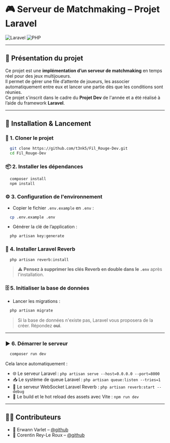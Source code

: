 # 🎮 Serveur de Matchmaking – Projet Laravel

![Laravel](https://img.shields.io/badge/Laravel-10.x-red?logo=laravel)
![PHP](https://img.shields.io/badge/PHP-8.2-blue?logo=php)

---

## 🧠 Présentation du projet

Ce projet est une **implémentation d’un serveur de matchmaking** en temps réel pour des jeux multijoueurs.  
Il permet de gérer une file d’attente de joueurs, les associer automatiquement entre eux et lancer une partie dès que les conditions sont réunies.  
Ce projet s'inscrit dans le cadre du **Projet Dev** de l'année et a été réalisé à l’aide du framework **Laravel**.

---

## 🚀 Installation & Lancement

### 🧾 1. Cloner le projet

```bash
  git clone https://github.com/t3nk5/Fil_Rouge-Dev.git
  cd Fil_Rouge-Dev
```

### 📦 2. Installer les dépendances

```bash
  composer install
  npm install
```

### ⚙️ 3. Configuration de l'environnement

- Copier le fichier `.env.example` en `.env` :
```bash
  cp .env.example .env
```

- Générer la clé de l’application :
```bash
  php artisan key:generate
```

### 🔌 4. Installer Laravel Reverb
```bash
  php artisan reverb:install
```
> ⚠️ **Pensez à supprimer les clés Reverb en double dans le `.env`** après l'installation.

### 🗄️ 5. Initialiser la base de données
- Lancer les migrations :
```bash
  php artisan migrate
```
> Si la base de données n'existe pas, Laravel vous proposera de la créer. Répondez **oui**.

---

### ▶️ 6. Démarrer le serveur

```bash
  composer run dev
```

Cela lance automatiquement :
- 🌐 Le serveur Laravel : `php artisan serve --host=0.0.0.0 --port=8000`
- 📥 Le système de queue Laravel : `php artisan queue:listen --tries=1`
- 🔁 Le serveur WebSocket Laravel Reverb : `php artisan reverb:start --debug`
- 🎨 Le build et le hot reload des assets avec Vite : `npm run dev`

---

## 🧑‍💻 Contributeurs

- 👤 Erwann Varlet – [@github](https://github.com/erwnn20)
- 👤 Corentin Rey-Le Roux – [@github](https://github.com/t3nk5/)
